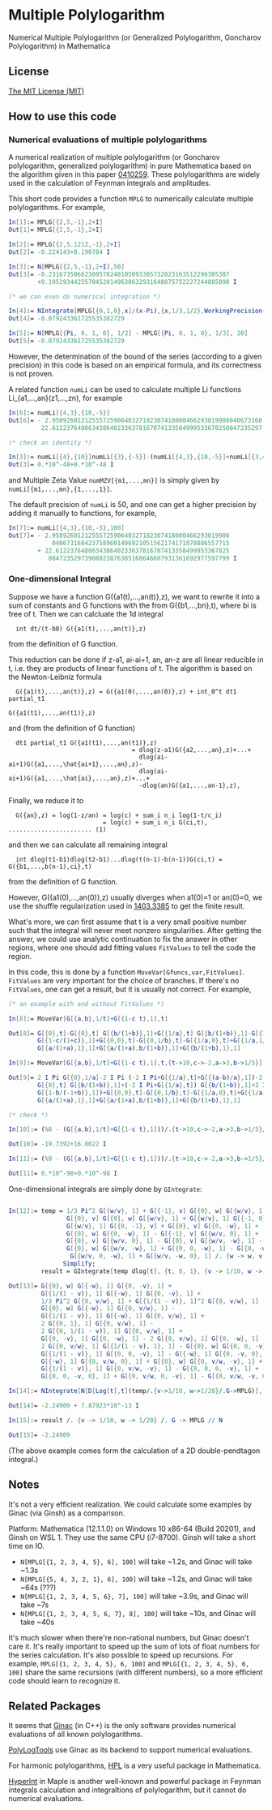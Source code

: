 # Multiple Polylogarithm
Numerical Multiple Polylogarithm (or Generalized Polylogarithm, Goncharov Polylogarithm) in Mathematica

## License

[The MIT License (MIT)](https://raw.githubusercontent.com/munuxi/Generalized-Polylogarithm/master/LICENSE)

## How to use this code

### Numerical evaluations of multiple polylogarithms

A numerical realization of multiple polylogarithm (or Goncharov polylogarithm, generalized polylogarithm) in pure Mathematica based on the algorithm given in this paper [0410259](https://arxiv.org/abs/hep-ph/0410259). These polylogarithms are widely used in the calculation of Feynman integrals and amplitudes.

This short code provides a function `MPLG` to numerically calculate multiple polylogarithms. For example,
```Mathematica
In[1]:= MPLG[{2,5,-1},2+I]
Out[1]= MPLG[{2,5,-1},2+I]

In[2]:= MPLG[{2,5.1212,-1},2+I]
Out[2]= -0.224143+0.190784 I

In[3]:= N[MPLG[{2,5,-1},2+I],50]
Out[3]= -0.23167350662300578240105093305732823163512296305387
        +0.19529344255704520149638632931648075752227244885098 I

(* we can even do numerical integration *)

In[4]:= NIntegrate[MPLG[{0,1,0},x]/(x-Pi),{x,1/3,1/2},WorkingPrecision->20]
Out[4]= -0.079243361725535382729

In[5]:= N[MPLG[{Pi, 0, 1, 0}, 1/2] - MPLG[{Pi, 0, 1, 0}, 1/3], 20]
Out[5]= -0.079243361725535382729
```

However, the determination of the bound of the series (according to a given precision) in this code is based on an empirical formula, and its correctness is not proven.

A related function `numLi` can be used to calculate multiple Li functions Li_{a1,...,an}(z1,...,zn), for example 
```Mathematica
In[6]:= numLi[{4,3},{10,-5}]
Out[6]= - 2.9589260121255572590640327182307418000466293019986040673168 + 
         22.6122376480634386402336378167074133584999533678250847235297 I

(* check an identity *)

In[3]:= numLi[{4},{10}]numLi[{3},{-5}]-(numLi[{4,3},{10,-5}]+numLi[{3,4},{-5,10}]+numLi[{7},{-50}])
Out[3]= 0.*10^-48+0.*10^-48 I
```
and Multiple Zeta Value `numMZV[{m1,...,mn}]` is simply given by `numLi[{m1,...,mn},{1,...,1}]`.

The default precision of `numLi` is 50, and one can get a higher precision by adding it manually to functions, for example,
```Mathematica
In[7]:= numLi[{4,3},{10,-5},100]
Out[7]= - 2.9589260121255572590640327182307418000466293019986
            0406731684237589601496921051562174171870886557715
        + 22.612237648063438640233637816707413358499953367825
           08472352973908023876385168646607931361692977597799 I
```

### One-dimensional Integral

Suppose we have a function G({a1(t),...,an(t)},z), we want to rewrite it into a sum of 
constants and G functions with the from
    G({b1,...,bn},t),
where bi is free of t. Then we can calcluate the 1d integral 
```
  int dt/(t-b0) G({a1(t),...,an(t)},z)
```
from the definition of G function. 

This reduction can be done if z-a1, ai-ai+1, an, an-z are all linear reducible in t,
i.e. they are products of linear functions of t. The algorithm is based on the 
Newton-Leibniz formula
```
  G({a1(t),...,an(t)},z) = G({a1(0),...,an(0)},z) + int_0^t dt1 partial_t1 
                                                           G({a1(t1),...,an(t1)},z)
```
and (from the definition of G function)
```
  dt1 partial_t1 G({a1(t1),...,an(t1)},z) 
                                  = dlog(z-a1)G({a2,...,an},z)+...+
                                    dlog(ai-ai+1)G({a1,...,\hat{ai+1},...,an},z)-
                                    dlog(ai-ai+1)G({a1,...,\hat{ai},...,an},z)+...+
                                    -dlog(an)G({a1,...,an-1},z),
```
Finally, we reduce it to 
```
  G({an},z) = log(1-z/an) = log(c) + sum_i n_i log(1-t/c_i) 
                          = log(c) + sum_i n_i G(ci,t), ....................... (1)
```
and then we can calculate all remaining integral 
```
  int dlog(t1-b1)dlog(t2-b1)...dlog(t(n-1)-b(n-1))G(ci,t) = G({b1,...,b(n-1),ci},t)
```
from the definition of G function. 

However, G({a1(0),...,an(0)},z) usually diverges when a1(0)=1 or an(0)=0, we use the 
shuffle regularization used in [1403.3385](https://arxiv.org/abs/1403.3385) to get the finite result. 

What's more, we can first assume that t is a very small positive number such that 
the integral will never meet nonzero singularities. After getting the answer, we could
use analytic continuation to fix the answer in other regions, where one should add 
fitting values `FitValues` to tell the code the region.

In this code, this is done by a function `MoveVar[Gfuncs,var,FitValues]`. 
`FitValues` are very important for the choice of branches. If there's no `FitValues`, 
one can get a result, but it is usually not correct. For example,
```Mathematica
(* an example with and without FitValues *)

In[8]:= MoveVar[G[{a,b},1/t]+G[{1-c t},1],t]

Out[8]= G[{0},t]-G[{0},t] G[{b/(1+b)},1]+G[{1/a},t] G[{b/(1+b)},1]-G[{1/c},t]+
        G[{1-c/(1+c)},1]+G[{0,0},t]-G[{0,1/b},t]-G[{1/a,0},t]+G[{1/a,1/b},t]-
        G[{a/(1+a),1},1]+G[{a/(1+a),b/(1+b)},1]+G[{b/(1+b),1},1]

In[9]:= MoveVar[G[{a,b},1/t]+G[{1-c t},1],t,{t->10,c->-2,a->3,b->1/5}]

Out[9]= 2 I Pi G[{0},1/a]-2 I Pi (-2 I Pi+G[{1/a},t]+G[{(a-b)/a},1])-2 I Pi G[{1/b},1/a]-
        G[{0},t] G[{b/(1+b)},1]+(-2 I Pi+G[{1/a},t]) G[{b/(1+b)},1]+2 I Pi (G[{0},t]+
        G[{1-b/(-1+b)},1])+G[{0,0},t]-G[{0,1/b},t]-G[{1/a,0},t]+G[{1/a,1/b},t]-
        G[{a/(1+a),1},1]+G[{a/(1+a),b/(1+b)},1]+G[{b/(1+b),1},1]

(* check *)

In[10]:= (%8 - (G[{a,b},1/t]+G[{1-c t},1]))/.{t->10,c->-2,a->3,b->1/5}/.G->MPLG//N

Out[10]= -19.7392+16.8022 I

In[11]:= (%9 - (G[{a,b},1/t]+G[{1-c t},1]))/.{t->10,c->-2,a->3,b->1/5}/.G->MPLG//N[#, 50]&

Out[11]= 0.*10^-98+0.*10^-98 I
```

One-dimensional integrals are simply done by `GIntegrate`:
```Mathematica

In[12]:= temp = 1/3 Pi^2 G[{w/v}, 1] + G[{-1}, v] G[{0}, w] G[{w/v}, 1] - 
                G[{0}, v] G[{0}, w] G[{w/v}, 1] + G[{w/v}, 1] G[{-1, 0}, v] - 
                G[{w/v}, 1] G[{0, -1}, v] + G[{0}, v] G[{0, -w}, 1] + 
                G[{0}, w] G[{0, -w}, 1] - G[{-1}, v] G[{w/v, 0}, 1] + 
                G[{0}, v] G[{w/v, 0}, 1] - G[{0}, v] G[{w/v, -w}, 1] - 
                G[{0}, w] G[{w/v, -w}, 1] + G[{0, 0, -w}, 1] - G[{0, -w, 0}, 1] -
                 G[{w/v, 0, -w}, 1] + G[{w/v, -w, 0}, 1] /. {w -> w, v -> v/t} //
               Simplify;
         result = GIntegrate[temp dlog[t], {t, 0, 1}, {v -> 1/10, w -> 1/20}]

Out[13]= G[{0}, w] G[{-w}, 1] G[{0, -v}, 1] + 
         G[{1/(1 - v)}, 1] G[{-w}, 1] G[{0, -v}, 1] + 
         1/3 Pi^2 G[{0, v/w}, 1] + G[{1/(1 - v)}, 1]^2 G[{0, v/w}, 1] - 
         G[{0}, w] G[{-w}, 1] G[{0, v/w}, 1] - 
         G[{1/(1 - v)}, 1] G[{-w}, 1] G[{0, v/w}, 1] + 
         2 G[{0, 1}, 1] G[{0, v/w}, 1] - 
         2 G[{0, 1/(1 - v)}, 1] G[{0, v/w}, 1] + 
         G[{0, -v}, 1] G[{0, -w}, 1] - 2 G[{0, v/w}, 1] G[{0, -w}, 1] - 
         2 G[{0, v/w}, 1] G[{1/(1 - v), 1}, 1] - G[{0}, w] G[{0, 0, -v}, 1] - 
         G[{1/(1 - v)}, 1] G[{0, 0, -v}, 1] - G[{-w}, 1] G[{0, -v, 0}, 1] + 
         G[{-w}, 1] G[{0, v/w, 0}, 1] + G[{0}, w] G[{0, v/w, -v}, 1] + 
         G[{1/(1 - v)}, 1] G[{0, v/w, -v}, 1] - G[{0, 0, 0, -v}, 1] + 
         G[{0, 0, -v, 0}, 1] + G[{0, v/w, 0, -v}, 1] - G[{0, v/w, -v, 0}, 1]

In[14]:= NIntegrate[N[D[Log[t],t](temp/.{v->1/10, w->1/20}/.G->MPLG)], {t,10^-10,1-10^-10}]

Out[14]= -2.24909 + 7.87923*10^-13 I

In[15]:= result /. {v -> 1/10, w -> 1/20} /. G -> MPLG // N

Out[15]= -2.24909
```
(The above example comes form the calculation of a 2D double-pendtagon integral.)

## Notes

It's not a very efficient realization. We could calculate some examples by Ginac (via Ginsh) as a comparison. 

Platform: Mathematica (12.1.1.0) on Windows 10 x86-64 (Build 20201), and Ginsh on WSL 1. They use the same CPU (i7-8700). Ginsh will take a short time on IO.

- `N[MPLG[{1, 2, 3, 4, 5}, 6], 100]` will take ~1.2s, and Ginac will take ~1.3s
- `N[MPLG[{5, 4, 3, 2, 1}, 6], 100]` will take ~1.2s, and Ginac will take ~64s (???)
- `N[MPLG[{1, 2, 3, 4, 5, 6}, 7], 100]` will take ~3.9s, and Ginac will take ~7s 
- `N[MPLG[{1, 2, 3, 4, 5, 6, 7}, 8], 100]` will take ~10s, and Ginac will take ~40s

It's much slower when there're non-rational numbers, but Ginac doesn't care it. It's really important to speed up the sum of lots of float numbers for the series calculation.
It's also possible to speed up recursions. For example, `MPLG[{1, 2, 3, 4, 5}, 6, 100]` and `MPLG[{1, 2, 3, 4, 5}, 6, 100]` share the same recursions (with different numbers), so a more efficient code should learn to recognize it.

## Related Packages

It seems that [Ginac](https://ginac.de/) (in C++) is the only software provides numerical evaluations of all known polylogarithms.

[PolyLogTools](https://arxiv.org/abs/1904.07279) use Ginac as its backend to support numerical evaluations.

For harmonic polylogarithms, [HPL](https://arxiv.org/abs/hep-ph/0507152) is a very useful package in Mathematica.

[HyperInt](https://bitbucket.org/PanzerErik/hyperint/wiki/Home) in Maple is another well-known and powerful package in Feynman integrals calculation and integraltions of polylogarithm, but it cannot do numerical evaluations.
